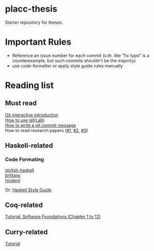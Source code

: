 # placc-thesis

Starter repository for theses.

# Important Rules

* Reference an issue number for each commit (s.th. like "fix typo" is a counterexample, but such commits shouldn't be the majority)
* use code-formatter or apply style guide rules manually

# Reading list

## Must read

[Git interactive introduction](https://learngitbranching.js.org)  
[How to use git(Lab)](https://docs.gitlab.com/ee/gitlab-basics/)  
[How to write a git commit message](https://chris.beams.io/posts/git-commit/)  
How to read research papers ([#1](https://web.stanford.edu/class/ee384m/Handouts/HowtoReadPaper.pdf), [#2](http://www2.cs.uregina.ca/~pwlfong/CS499/reading-paper.pdf), [#3](http://people.cs.pitt.edu/~litman/courses/cs2710/papers/howtoreadacspaper.pdf))  

## Haskell-related

### Code Formating

[stylish-haskell](https://github.com/jaspervdj/stylish-haskell)  
[brittany](https://github.com/lspitzner/brittany)  
[hindent](https://github.com/chrisdone/hindent)  

Or:
[Haskell Style Guide](https://github.com/tibbe/haskell-style-guide/blob/master/haskell-style.md)  

## Coq-related

[Tutorial: Software Foundations (Chapter 1 to 12)](https://softwarefoundations.cis.upenn.edu/lf-current/toc.html)  

## Curry-related

[Tutorial](http://www-ps.informatik.uni-kiel.de/currywiki/_media/documentation/tutorial.pdf)  
